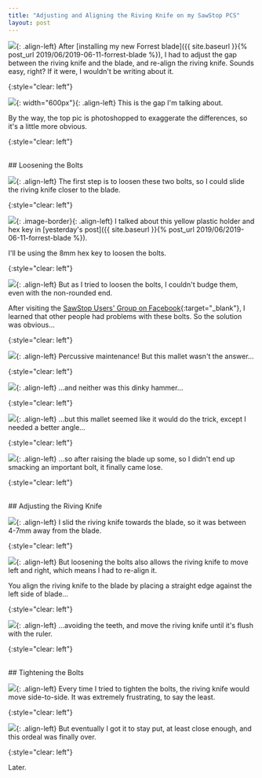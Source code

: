 ```yaml
---
title: "Adjusting and Aligning the Riving Knife on my SawStop PCS"
layout: post
---
```

![](/assets/images-posts/2019/06/2019-06-12.1.01.jpg){: .align-left}
After [installing my new Forrest blade]({{ site.baseurl }}{% post_url 2019/06/2019-06-11-forrest-blade %}), I had to adjust the gap between the riving knife and the blade, and re-align the riving knife. Sounds easy, right? If it were, I wouldn't be writing about it.

{:style="clear: left"}

![](/assets/images-posts/2019/06/2019-06-12.1.12.jpg){: width="600px"}{: .align-left}
This is the gap I'm talking about.

By the way, the top pic is photoshopped to exaggerate the differences, so it's a little more obvious.

{:style="clear: left"}

<br/>
## Loosening the Bolts

![](/assets/images-posts/2019/06/2019-06-12.1.02.jpg){: .align-left}
The first step is to loosen these two bolts, so I could slide the riving knife closer to the blade.

{:style="clear: left"}

![](/assets/images-posts/2019/06/2019-06-12.1.13.jpg){: .image-border}{: .align-left}
I talked about this yellow plastic holder and hex key in [yesterday's post]({{ site.baseurl }}{% post_url 2019/06/2019-06-11-forrest-blade %}).

I'll be using the 8mm hex key to loosen the bolts.

{:style="clear: left"}

![](/assets/images-posts/2019/06/2019-06-12.1.03.jpg){: .align-left}
But as I tried to loosen the bolts, I couldn't budge them, even with the non-rounded end.

After visiting the [SawStop Users' Group on Facebook](https://www.facebook.com/groups/sawstopusersgroup/){:target="_blank"}, I learned that other people had problems with these bolts. So the solution was obvious...

{:style="clear: left"}

![](/assets/images-posts/2019/06/2019-06-12.1.04.jpg){: .align-left}
Percussive maintenance! But this mallet wasn't the answer...

{:style="clear: left"}

![](/assets/images-posts/2019/06/2019-06-12.1.05.jpg){: .align-left}
...and neither was this dinky hammer...

{:style="clear: left"}

![](/assets/images-posts/2019/06/2019-06-12.1.06.jpg){: .align-left}
...but this mallet seemed like it would do the trick, except I needed a better angle...

{:style="clear: left"}

![](/assets/images-posts/2019/06/2019-06-12.1.07.jpg){: .align-left}
...so after raising the blade up some, so I didn't end up smacking an important bolt, it finally came lose.

{:style="clear: left"}

<br/>
## Adjusting the Riving Knife

![](/assets/images-posts/2019/06/2019-06-12.1.08.jpg){: .align-left}
I slid the riving knife towards the blade, so it was between 4-7mm away from the blade.

{:style="clear: left"}

![](/assets/images-posts/2019/06/2019-06-12.1.09.jpg){: .align-left}
But loosening the bolts also allows the riving knife to move left and right, which means I had to re-align it.

You align the riving knife to the blade by placing a straight edge against the left side of blade...

{:style="clear: left"}

![](/assets/images-posts/2019/06/2019-06-12.1.14.jpg){: .align-left}
...avoiding the teeth, and move the riving knife until it's flush with the ruler.

{:style="clear: left"}

<br/>
## Tightening the Bolts

![](/assets/images-posts/2019/06/2019-06-12.1.10.jpg){: .align-left}
Every time I tried to tighten the bolts, the riving knife would move side-to-side. It was extremely frustrating, to say the least.

{:style="clear: left"}

![](/assets/images-posts/2019/06/2019-06-12.1.11.jpg){: .align-left}
But eventually I got it to stay put, at least close enough, and this ordeal was finally over.

{:style="clear: left"}

Later.